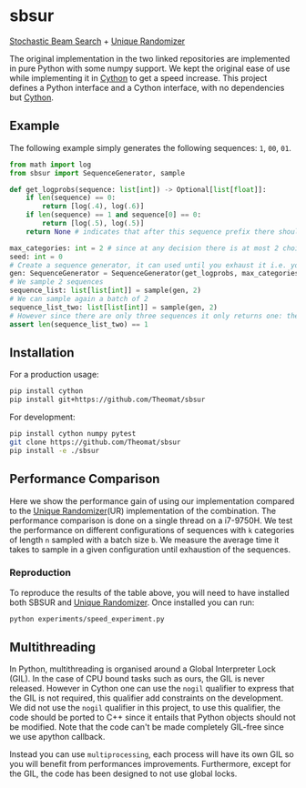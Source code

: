 # sbsur

[Stochastic Beam Search](https://github.com/wouterkool/stochastic-beam-search) + [Unique Randomizer](https://github.com/google-research/unique-randomizer)

The original implementation in the two linked repositories are implemented in pure Python with some numpy support.
We kept the original ease of use while implementing it in [Cython](https://cython.org/) to get a speed increase.
This project defines a Python interface and a Cython interface, with no dependencies but [Cython](https://cython.org/).

## Example

The following example simply generates the following sequences: `1`, `00`, `01`.

```python
from math import log
from sbsur import SequenceGenerator, sample

def get_logprobs(sequence: list[int]) -> Optional[list[float]]:
    if len(sequence) == 0:
        return [log(.4), log(.6)]
    if len(sequence) == 1 and sequence[0] == 0:
        return [log(.5), log(.5)]
    return None # indicates that after this sequence prefix there should be no further sampling

max_categories: int = 2 # since at any decision there is at most 2 choices
seed: int = 0
# Create a sequence generator, it can used until you exhaust it i.e. you sampled everything
gen: SequenceGenerator = SequenceGenerator(get_logprobs, max_categories, seed)
# We sample 2 sequences
sequence_list: list[list[int]] = sample(gen, 2) 
# We can sample again a batch of 2
sequence_list_two: list[list[int]] = sample(gen, 2) 
# However since there are only three sequences it only returns one: the missing sequence
assert len(sequence_list_two) == 1
```

## Installation

For a production usage:

```bash
pip install cython
pip install git+https://github.com/Theomat/sbsur
```

For development:

```bash
pip install cython numpy pytest
git clone https://github.com/Theomat/sbsur
pip install -e ./sbsur
```

## Performance Comparison

Here we show the performance gain of using our implementation compared to the [Unique Randomizer](https://github.com/google-research/unique-randomizer)(UR) implementation of the combination.
The performance comparison is done on a single thread on a i7-9750H.
We test the performance on different configurations of sequences with `k` categories of length `n` sampled with a batch size `b`.
We measure the average time it takes to sample in a given configuration until exhaustion of the sequences.

### Reproduction

To reproduce the results of the table above, you will need to have installed both SBSUR and [Unique Randomizer](https://github.com/google-research/unique-randomizer).
Once installed you can run:

```bash
python experiments/speed_experiment.py
```

## Multithreading

In Python, multithreading is organised around a Global Interpreter Lock (GIL). In the case of CPU bound tasks such as ours, the GIL is never released. However in Cython one can use the `nogil` qualifier to express that the GIL is not required, this qualifier add constraints on the development. We did not use the `nogil` qualifier in this project, to use this qualifier, the code should be ported to C++ since it entails that Python objects should not be modified. Note that the code can't be made completely GIL-free since we use apython callback.

 Instead you can use `multiprocessing`, each process will have its own GIL so you will benefit from performances improvements. Furthermore, except for the GIL, the code has been designed to not use global locks.
